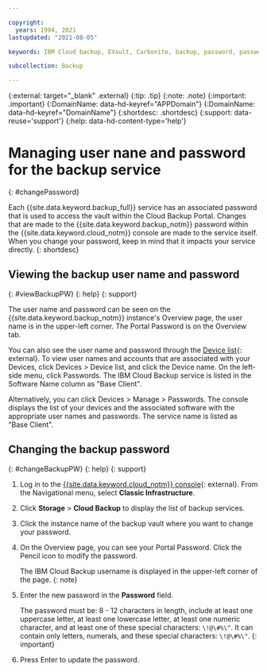 ```yaml
---

copyright:
  years: 1994, 2021
lastupdated: "2021-08-05"

keywords: IBM Cloud backup, EVault, Carbonite, backup, password, password reset

subcollection: Backup

---
```

{:external: target="_blank" .external}
{:tip: .tip}
{:note: .note}
{:important: .important}
{:DomainName: data-hd-keyref="APPDomain"}
{:DomainName: data-hd-keyref="DomainName"}
{:shortdesc: .shortdesc}
{:support: data-reuse='support'}
{:help: data-hd-content-type='help'}

# Managing user nane and password for the backup service
{: #changePassword}

Each {{site.data.keyword.backup_full}} service has an associated password that is used to access the vault within the Cloud Backup Portal.
Changes that are made to the {{site.data.keyword.backup_notm}} password within the {{site.data.keyword.cloud_notm}} console are made to the service itself. When you change your password, keep in mind that it impacts your service directly.
{: shortdesc}

## Viewing the backup user name and password
{: #viewBackupPW}
{: help}
{: support}

The user name and password can be seen on the {{site.data.keyword.backup_notm}} instance's Overview page, the user name is in the upper-left corner. The Portal Password is on the Overview tab.

You can also see the user name and password through the [Device list](https://cloud.ibm.com/gen1/infrastructure/devices){: external}. To view user names and accounts that are associated with your Devices, click Devices > Device list, and click the Device name. On the left-side menu, click Passwords. The IBM Cloud Backup service is listed in the Software Name column as "Base Client".

Alternatively, you can click Devices > Manage > Passwords. The console displays the list of your devices and the associated software with the appropriate user names and passwords. The service name is listed as "Base Client".

## Changing the backup password
{: #changeBackupPW}
{: help}
{: support}

1. Log in to the [{{site.data.keyword.cloud_notm}} console](https://{DomainName}){: external}. From the Navigational menu, select **Classic Infrastructure**.
2. Click **Storage** > **Cloud Backup** to display the list of backup services.
3. Click the instance name of the backup vault where you want to change your password.
4. On the Overview page, you can see your Portal Password. Click the Pencil icon to modify the password.

   The IBM Cloud Backup username is displayed in the upper-left corner of the page.
   {: note}

5. Enter the new password in the **Password** field.

   The password must be: 8 - 12 characters in length, include at least one uppercase letter, at least one lowercase letter, at least one numeric character, and at least one of these special characters: `\!@\#%\^`. It can contain only letters, numerals, and these special characters: `\!@\#%\^`.
   {: important}

6. Press Enter to update the password.
